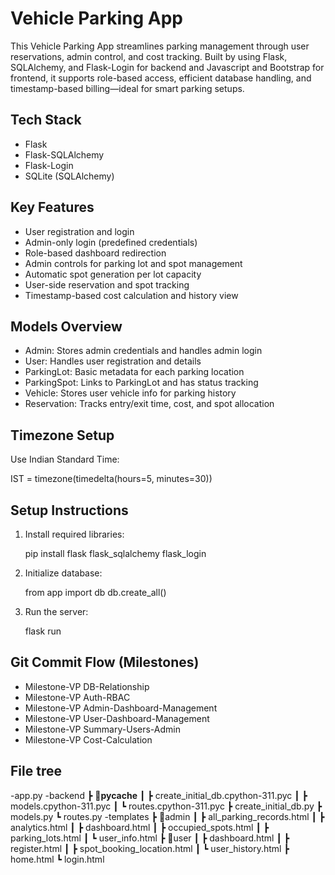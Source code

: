# Vehicle Parking App 

This Vehicle Parking App streamlines parking management through user reservations, admin control, and cost tracking. Built by using Flask, SQLAlchemy, and Flask-Login for backend and Javascript and Bootstrap for frontend, it supports role-based access, efficient database handling, and timestamp-based billing—ideal for smart parking setups.

## Tech Stack

- Flask  
- Flask-SQLAlchemy  
- Flask-Login  
- SQLite (SQLAlchemy)  

## Key Features

- User registration and login  
- Admin-only login (predefined credentials)  
- Role-based dashboard redirection  
- Admin controls for parking lot and spot management  
- Automatic spot generation per lot capacity  
- User-side reservation and spot tracking  
- Timestamp-based cost calculation and history view  

## Models Overview

- Admin: Stores admin credentials and handles admin login  
- User: Handles user registration and details  
- ParkingLot: Basic metadata for each parking location  
- ParkingSpot: Links to ParkingLot and has status tracking  
- Vehicle: Stores user vehicle info for parking history  
- Reservation: Tracks entry/exit time, cost, and spot allocation  

## Timezone Setup

Use Indian Standard Time:

IST = timezone(timedelta(hours=5, minutes=30))

## Setup Instructions

1. Install required libraries:

    pip install flask flask_sqlalchemy flask_login

2. Initialize database:

    from app import db
    db.create_all()

3. Run the server:

    flask run


## Git Commit Flow (Milestones)

- Milestone-VP DB-Relationship  
- Milestone-VP Auth-RBAC  
- Milestone-VP Admin-Dashboard-Management  
- Milestone-VP User-Dashboard-Management  
- Milestone-VP Summary-Users-Admin  
- Milestone-VP Cost-Calculation  

## File tree

-app.py
-backend
┣ 📂__pycache__
┃ ┣ create_initial_db.cpython-311.pyc
┃ ┣ models.cpython-311.pyc
┃ ┗ routes.cpython-311.pyc
┣ create_initial_db.py
┣ models.py
┗ routes.py
-templates
┣ 📂admin
┃ ┣ all_parking_records.html
┃ ┣ analytics.html
┃ ┣ dashboard.html
┃ ┣ occupied_spots.html
┃ ┣ parking_lots.html
┃ ┗ user_info.html
┣ 📂user
┃ ┣ dashboard.html
┃ ┣ register.html
┃ ┣ spot_booking_location.html
┃ ┗ user_history.html
┣ home.html
┗ login.html


